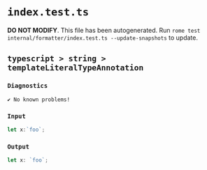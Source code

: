 # `index.test.ts`

**DO NOT MODIFY**. This file has been autogenerated. Run `rome test internal/formatter/index.test.ts --update-snapshots` to update.

## `typescript > string > templateLiteralTypeAnnotation`

### `Diagnostics`

```
✔ No known problems!

```

### `Input`

```js
let x:`foo`;

```

### `Output`

```js
let x: `foo`;

```
